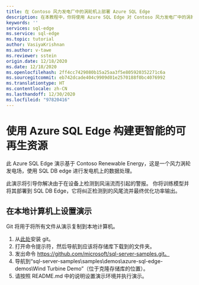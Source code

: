 ```yaml
---
title: 在 Contoso 风力发电厂中的涡轮机上部署 Azure SQL Edge
description: 在本教程中，你将使用 Azure SQL Edge 对 Contoso 风力发电厂中的涡轮机进行尾流检测。
keywords: ''
services: sql-edge
ms.service: sql-edge
ms.topic: tutorial
author: VasiyaKrishnan
ms.author: v-tawe
ms.reviewer: sstein
origin.date: 12/18/2020
ms.date: 12/18/2020
ms.openlocfilehash: 2ff4cc7429080b15a25aa3f5e805920352271c6a
ms.sourcegitcommit: eb742dcade404c9909d01e2570188f0bc4076992
ms.translationtype: HT
ms.contentlocale: zh-CN
ms.lasthandoff: 12/30/2020
ms.locfileid: "97820416"
---
```

# <a name="using-azure-sql-edge-to-build-smarter-renewable-resources"></a>使用 Azure SQL Edge 构建更智能的可再生资源

此 Azure SQL Edge 演示基于 Contoso Renewable Energy，这是一个风力涡轮发电场，使用 SQL DB edge 进行发电机上的数据处理。 

此演示将引导你解决由于在设备上检测到风湍流而引起的警报。 你将训练模型并将其部署到 SQL DB Edge，它将纠正检测到的风尾流并最终优化功率输出。

<!--
Azure SQL Edge - renewable Energy demo video on Channel 9:
> [!VIDEO https://channel9.msdn.com/Shows/Data-Exposed/Azure-SQL-Edge-Demo-Renewable-Energy/player]
-->

## <a name="setting-up-the-demo-on-your-local-computer"></a>在本地计算机上设置演示
Git 将用于将所有文件从演示复制到本地计算机。 

1. 从[此处](https://git-scm.com/download)安装 git。
2. 打开命令提示符，然后导航到应该将存储库下载到的文件夹。 
3. 发出命令 https://github.com/microsoft/sql-server-samples.git。
4. 导航到“sql-server-samples\samples\demos\azure-sql-edge-demos\Wind Turbine Demo”（位于克隆存储库的位置）。
5. 请按照 README.md 中的说明设置演示环境并执行演示。